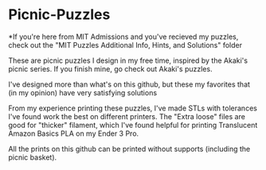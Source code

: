 # Picnic-Puzzles

*If you're here from MIT Admissions and you've recieved my puzzles, check out the "MIT Puzzles Additional Info, Hints, and Solutions" folder

These are picnic puzzles I design in my free time, inspired by the Akaki's picnic series. If you finish mine, go check out Akaki's puzzles.

I've designed more than what's on this github, but these my favorites that (in my opinion) have very satisfying solutions

From my experience printing these puzzles, I've made STLs with tolerances I've found work the best on different printers.  The "Extra loose" files are good for "thicker" filament, which I've found helpful for printing Translucent Amazon Basics PLA on my Ender 3 Pro.

All the prints on this github can be printed without supports (including the picnic basket).
